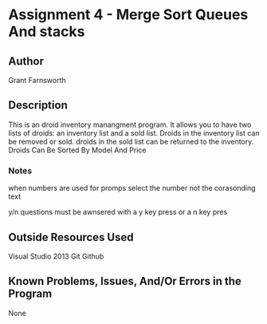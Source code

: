 # Assignment 4 - Merge Sort Queues And stacks
## Author

Grant Farnsworth

## Description
This is an droid inventory manangment program. It allows you to have two lists of droids: an inventory list
and a sold list. Droids in the inventory list can be removed or sold. droids in the sold list can be returned to the inventory.
Droids Can Be Sorted By Model And Price
### Notes

when numbers are used for promps select the number not the corasonding text

y/n questions must be awnsered with a y key press or a n key pres


## Outside Resources Used

Visual Studio 2013
Git
Github

## Known Problems, Issues, And/Or Errors in the Program
None
